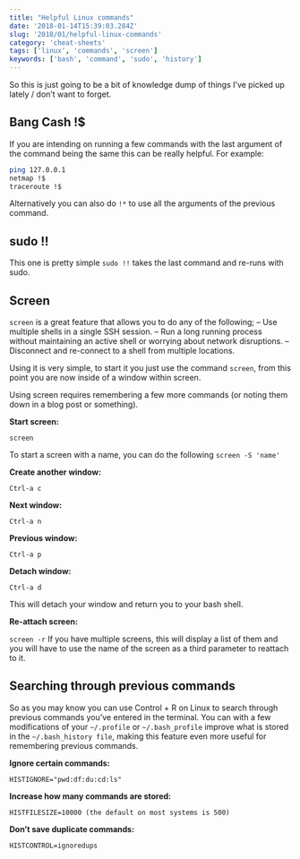 ```yaml
---
title: "Helpful Linux commands"
date: '2018-01-14T15:39:03.284Z'
slug: '2018/01/helpful-linux-commands'
category: 'cheat-sheets'
tags: ['linux', 'commands', 'screen']
keywords: ['bash', 'command', 'sudo', 'history']
---
```

So this is just going to be a bit of knowledge dump of things I’ve picked up lately / don’t want to forget.
## Bang Cash !$
If you are intending on running a few commands with the last argument of the command being the same this can be really helpful. For example:
```bash
ping 127.0.0.1
netmap !$
traceroute !$
```
Alternatively you can also do `!*` to use all the arguments of the previous command.

## sudo !!
This one is pretty simple `sudo !!` takes the last command and re-runs with sudo.

## Screen
`screen` is a great feature that allows you to do any of the following;
– Use multiple shells in a single SSH session.
– Run a long running process without maintaining an active shell or worrying about network disruptions.
– Disconnect and re-connect to a shell from multiple locations.

Using it is very simple, to start it you just use the command `screen`, from this point you are now inside of a window within screen.

Using screen requires remembering a few more commands (or noting them down in a blog post or something).

**Start screen:**

`screen`

To start a screen with a name, you can do the following `screen -S 'name'`

**Create another window:**

`Ctrl-a c`

**Next window:**

`Ctrl-a n`

**Previous window:**

`Ctrl-a p`

**Detach window:**

`Ctrl-a d`

This will detach your window and return you to your bash shell.

**Re-attach screen:**

`screen -r`
If you have multiple screens, this will display a list of them and you will have to use the name of the screen as a third parameter to reattach to it.

## Searching through previous commands
So as you may know you can use Control + R on Linux to search through previous commands you’ve entered in the terminal. You can with a few modifications of your `~/.profile` or `~/.bash_profile` improve what is stored in the `~/.bash_history file`, making this feature even more useful for remembering previous commands.

**Ignore certain commands:**

`HISTIGNORE="pwd:df:du:cd:ls"`

**Increase how many commands are stored:**

`HISTFILESIZE=10000 (the default on most systems is 500)`

**Don’t save duplicate commands:**

`HISTCONTROL=ignoredups`